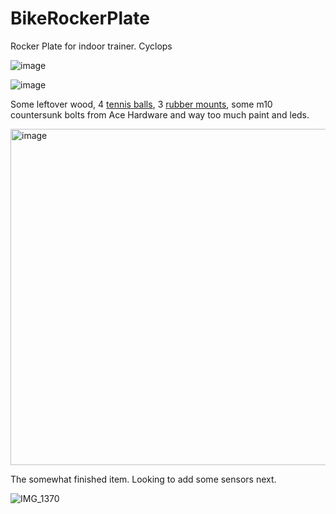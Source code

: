 # BikeRockerPlate
Rocker Plate for indoor trainer. Cyclops

![image](https://github.com/jastill/BikeRockerPlate/assets/1283731/68226d56-6f66-473d-aa51-7212d37cb141)

![image](https://github.com/jastill/BikeRockerPlate/assets/1283731/73a63621-4471-474a-b54f-d2bae941fd2c)

Some leftover wood, 4 [tennis balls](https://www.amazon.com/gp/product/B001FZCVTM/ref=ppx_yo_dt_b_asin_title_o01_s01?ie=UTF8&th=1&psc=1), 3 [rubber mounts](https://www.amazon.com/gp/product/B098DQ7TRW/ref=ppx_yo_dt_b_asin_title_o04_s00?ie=UTF8&th=1), some m10 countersunk bolts from Ace Hardware and way too much paint and leds.

<img width="538" alt="image" src="https://github.com/jastill/BikeRockerPlate/assets/1283731/d890982a-86a4-4313-82d6-9d98738db657">

The somewhat finished item. Looking to add some sensors next.

![IMG_1370](https://github.com/jastill/BikeRockerPlate/assets/1283731/a2cb6ed8-1ad0-4542-9d8f-af702f3515d8)
